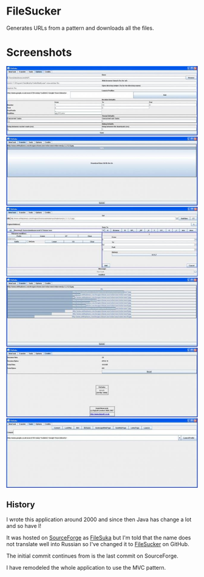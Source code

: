 # FileSucker
Generates URLs from a pattern and downloads all the files.

# Screenshots
![Configuration page](doc/images/configuration-page.jpg)
![Download completed time](doc/images/download-completed-time.jpg)
![Downloading redarrows1.jpg to redarrows12.jpg](doc/images/download-redarrows1.jpg-to-redarrows12.jpg.jpg)
![Start downloading in groups of 10](doc/images/start-downloading-in-groups-of-10.jpg)
![Statistics page](doc/images/statistics.jpg)
![URL manipulation tools and utilities page](doc/images/url-manipulation-tools-and-utilities-page.jpg)


## History
I wrote this application around 2000 and since then Java has change a lot and so have I!

It was hosted on [SourceForge](https://sourceforge.net) as [FileSuka](https://sourceforge.net/projects/filesuka) but I'm told that
the name does not translate well into Russian so I've changed it to [FileSucker](https://github.com/davidnewcomb/FileSucker) on GitHub.

The initial commit continues from is the last commit on SourceForge.

I have remodeled the whole application to use the MVC pattern.
